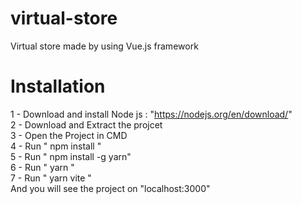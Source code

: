 # virtual-store  
Virtual store made by using Vue.js framework  

# Installation  
1 - Download and install Node js : "https://nodejs.org/en/download/"  
2 - Download and Extract the projcet  
3 - Open the Project in CMD  
4 - Run " npm install "  
5 - Run " npm install -g yarn"  
6 - Run " yarn "  
7 - Run " yarn vite "  
And you will see the project on "localhost:3000"  
